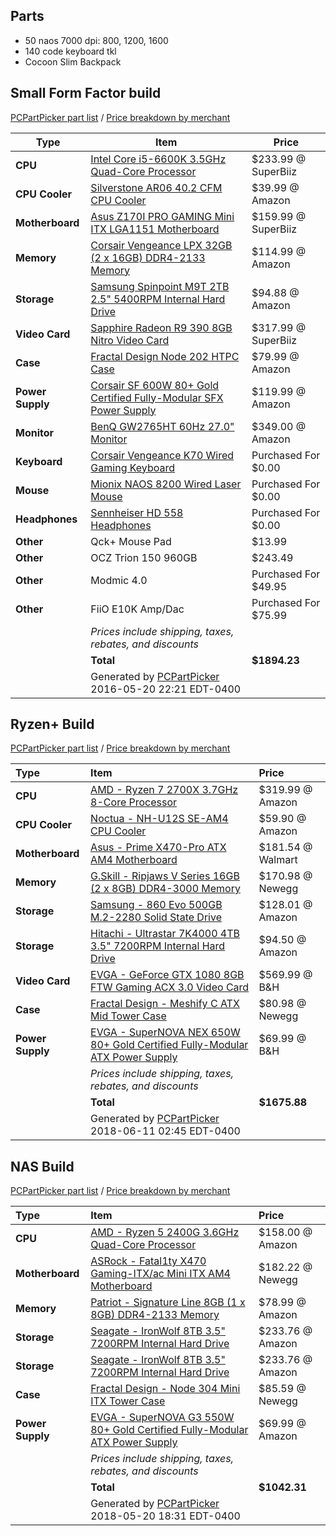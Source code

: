 ## Parts

- 50 naos 7000 dpi: 800, 1200, 1600
- 140 code keyboard tkl
- Cocoon Slim Backpack


## Small Form Factor build
[PCPartPicker part list](http://pcpartpicker.com/p/4WdpjX) / [Price breakdown by merchant](http://pcpartpicker.com/p/4WdpjX/by_merchant/)

| Type             | Item                                                                                                                               | Price                |
|------------------|------------------------------------------------------------------------------------------------------------------------------------|----------------------|
| **CPU**          | [Intel Core i5-6600K 3.5GHz Quad-Core Processor](http://pcpartpicker.com/part/intel-cpu-bx80662i56600k)                            | $233.99 @ SuperBiiz  |
| **CPU Cooler**   | [Silverstone AR06 40.2 CFM CPU Cooler](http://pcpartpicker.com/part/silverstone-cpu-cooler-ar06)                                   | $39.99 @ Amazon      |
| **Motherboard**  | [Asus Z170I PRO GAMING Mini ITX LGA1151 Motherboard](http://pcpartpicker.com/part/asus-motherboard-z170iprogaming)                 | $159.99 @ SuperBiiz  |
| **Memory**       | [Corsair Vengeance LPX 32GB (2 x 16GB) DDR4-2133 Memory](http://pcpartpicker.com/part/corsair-memory-cmk32gx4m2a2133c13)           | $114.99 @ Amazon     |
| **Storage**      | [Samsung Spinpoint M9T 2TB 2.5" 5400RPM Internal Hard Drive](http://pcpartpicker.com/part/samsung-internal-hard-drive-st2000lm003) | $94.88 @ Amazon      |
| **Video Card**   | [Sapphire Radeon R9 390 8GB Nitro Video Card](http://pcpartpicker.com/part/sapphire-video-card-100382ntoc2l)                       | $317.99 @ SuperBiiz  |
| **Case**         | [Fractal Design Node 202 HTPC Case](http://pcpartpicker.com/part/fractal-design-case-fdcanode202bk)                                | $79.99 @ Amazon      |
| **Power Supply** | [Corsair SF 600W 80+ Gold Certified Fully-Modular SFX Power Supply](http://pcpartpicker.com/part/corsair-power-supply-cp9020105na) | $119.99 @ Amazon     |
| **Monitor**      | [BenQ GW2765HT 60Hz 27.0" Monitor](http://pcpartpicker.com/part/benq-monitor-gw2765ht)                                             | $349.00 @ Amazon     |
| **Keyboard**     | [Corsair Vengeance K70 Wired Gaming Keyboard](http://pcpartpicker.com/part/corsair-keyboard-ch9000066na)                           | Purchased For $0.00  |
| **Mouse**        | [Mionix NAOS 8200 Wired Laser Mouse](http://pcpartpicker.com/part/mionix-mouse-000mio8200m)                                        | Purchased For $0.00  |
| **Headphones**   | [Sennheiser HD 558 Headphones](http://pcpartpicker.com/part/sennheiser-headphones-hd558)                                           | Purchased For $0.00  |
| **Other**        | Qck+ Mouse Pad                                                                                                                     | $13.99               |
| **Other**        | OCZ Trion 150 960GB                                                                                                                | $243.49              |
| **Other**        | Modmic 4.0                                                                                                                         | Purchased For $49.95 |
| **Other**        | FiiO E10K Amp/Dac                                                                                                                  | Purchased For $75.99 |
|                  | *Prices include shipping, taxes, rebates, and discounts*                                                                           |                      |
|                  | **Total**                                                                                                                          | **$1894.23**         |
|                  | Generated by [PCPartPicker](http://pcpartpicker.com) 2016-05-20 22:21 EDT-0400                                                     |                      |


## Ryzen+ Build
[PCPartPicker part list](https://pcpartpicker.com/list/P9wZcY) / [Price breakdown by merchant](https://pcpartpicker.com/list/P9wZcY/by_merchant/)

| Type             | Item                                                                                                                                                      | Price             |
| :----            | :----                                                                                                                                                     | :----             |
| **CPU**          | [AMD - Ryzen 7 2700X 3.7GHz 8-Core Processor](https://pcpartpicker.com/product/bddxFT/amd-ryzen-7-2700x-37ghz-8-core-processor-yd270xbgafbox)             | $319.99 @ Amazon  |
| **CPU Cooler**   | [Noctua - NH-U12S SE-AM4 CPU Cooler](https://pcpartpicker.com/product/7dTrxr/noctua-nh-u12s-se-am4-cpu-cooler-nh-u12s-se-am4)                             | $59.90 @ Amazon   |
| **Motherboard**  | [Asus - Prime X470-Pro ATX AM4 Motherboard](https://pcpartpicker.com/product/6hF48d/asus-prime-x470-pro-atx-am4-motherboard-prime-x470-pro)               | $181.54 @ Walmart |
| **Memory**       | [G.Skill - Ripjaws V Series 16GB (2 x 8GB) DDR4-3000 Memory](https://pcpartpicker.com/product/zRkwrH/gskill-memory-f43000c15d16gvr)                       | $170.98 @ Newegg  |
| **Storage**      | [Samsung - 860 Evo 500GB M.2-2280 Solid State Drive](https://pcpartpicker.com/product/M9rmP6/samsung-860-evo-500gb-m2-2280-solid-state-drive-mz-n6e500bw) | $128.01 @ Amazon  |
| **Storage**      | [Hitachi - Ultrastar 7K4000 4TB 3.5" 7200RPM Internal Hard Drive](https://pcpartpicker.com/product/dWkD4D/hitachi-internal-hard-drive-hus724040ale640)    | $94.50 @ Amazon   |
| **Video Card**   | [EVGA - GeForce GTX 1080 8GB FTW Gaming ACX 3.0 Video Card](https://pcpartpicker.com/product/bNcMnQ/evga-video-card-08gp46286)                            | $569.99 @ B&H     |
| **Case**         | [Fractal Design - Meshify C ATX Mid Tower Case](https://pcpartpicker.com/product/fPzkcf/fractal-design-meshify-c-atx-mid-tower-case-fd-ca-mesh-c-bko)     | $80.98 @ Newegg   |
| **Power Supply** | [EVGA - SuperNOVA NEX 650W 80+ Gold Certified Fully-Modular ATX Power Supply](https://pcpartpicker.com/product/g63RsY/evga-power-supply-120g10650xr)      | $69.99 @ B&H      |
|                  | *Prices include shipping, taxes, rebates, and discounts*                                                                                                  |                   |
|                  | **Total**                                                                                                                                                 | **$1675.88**      |
|                  | Generated by [PCPartPicker](http://pcpartpicker.com) 2018-06-11 02:45 EDT-0400                                                                            |                   |


## NAS Build

[PCPartPicker part list](https://pcpartpicker.com/list/TQ72mq) / [Price breakdown by merchant](https://pcpartpicker.com/list/TQ72mq/by_merchant/)

| Type             | Item                                                                                                                                                                                                      | Price            |
| :----            | :----                                                                                                                                                                                                     | :----            |
| **CPU**          | [AMD - Ryzen 5 2400G 3.6GHz Quad-Core Processor](https://pcpartpicker.com/product/FGPKHx/amd-ryzen-5-2400g-36ghz-quad-core-processor-yd2400c5fbbox)                                                       | $158.00 @ Amazon |
| **Motherboard**  | [ASRock - Fatal1ty X470 Gaming-ITX/ac Mini ITX AM4 Motherboard](https://pcpartpicker.com/product/f7GxFT/asrock-fatal1ty-x470-gaming-itxac-mini-itx-am4-motherboard-x470-gaming-itxac)                     | $182.22 @ Newegg |
| **Memory**       | [Patriot - Signature Line 8GB (1 x 8GB) DDR4-2133 Memory](https://pcpartpicker.com/product/RKhKHx/patriot-signature-line-8gb-1-x-8gb-ddr4-2133-memory-psd48g213382)                                       | $78.99 @ Amazon  |
| **Storage**      | [Seagate - IronWolf 8TB 3.5" 7200RPM Internal Hard Drive](https://pcpartpicker.com/product/zKnG3C/seagate-ironwolf-8tb-35-7200rpm-internal-hard-drive-st8000vn0022)                                       | $233.76 @ Amazon |
| **Storage**      | [Seagate - IronWolf 8TB 3.5" 7200RPM Internal Hard Drive](https://pcpartpicker.com/product/zKnG3C/seagate-ironwolf-8tb-35-7200rpm-internal-hard-drive-st8000vn0022)                                       | $233.76 @ Amazon |
| **Case**         | [Fractal Design - Node 304 Mini ITX Tower Case](https://pcpartpicker.com/product/BWFPxr/fractal-design-case-fdcanode304bl)                                                                                | $85.59 @ Newegg  |
| **Power Supply** | [EVGA - SuperNOVA G3 550W 80+ Gold Certified Fully-Modular ATX Power Supply](https://pcpartpicker.com/product/sMM323/evga-supernova-g3-550w-80-gold-certified-fully-modular-atx-power-supply-220-g3-0550) | $69.99 @ Amazon  |
|                  | *Prices include shipping, taxes, rebates, and discounts*                                                                                                                                                  |                  |
|                  | **Total**                                                                                                                                                                                                 | **$1042.31**     |
|                  | Generated by [PCPartPicker](http://pcpartpicker.com) 2018-05-20 18:31 EDT-0400                                                                                                                            |                  |

